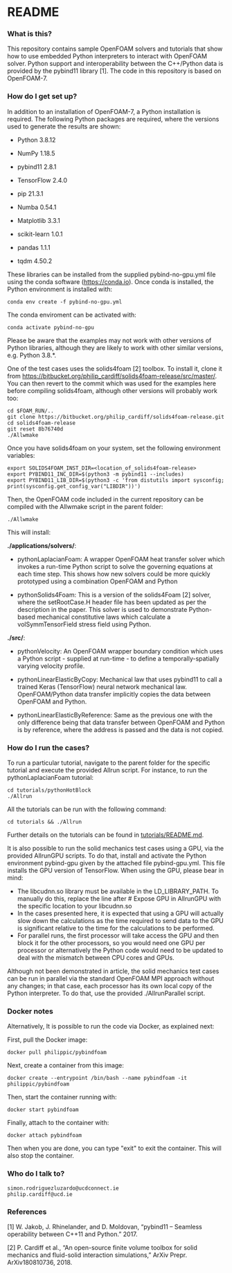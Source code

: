 # README #

### What is this? ###

This repository contains sample OpenFOAM solvers and tutorials that show how to use embedded Python interpreters to interact with OpenFOAM solver. Python support and interoperability between the C++/Python data is provided by the pybind11 library [1]. The code in this repository is based on OpenFOAM-7.


### How do I get set up? ###

In addition to an installation of OpenFOAM-7, a Python installation is required. The following Python packages are required, where the versions used to generate the results are shown:

* Python 3.8.12

* NumPy 1.18.5

* pybind11 2.8.1

* TensorFlow 2.4.0

* pip 21.3.1

* Numba 0.54.1

* Matplotlib 3.3.1

* scikit-learn 1.0.1

* pandas 1.1.1

* tqdm 4.50.2

These libraries can be installed from the supplied pybind-no-gpu.yml file using the conda software (https://conda.io). Once conda is installed, the Python environment is installed with:

    conda env create -f pybind-no-gpu.yml

The conda enviroment can be activated with:

    conda activate pybind-no-gpu

Please be aware that the examples may not work with other versions of Python libraries, although they are likely to work with other similar versions, e.g. Python 3.8.*.

One of the test cases uses the solids4foam [2] toolbox. To install it, clone it from https://bitbucket.org/philip_cardiff/solids4foam-release/src/master/. You can then revert to the commit which was used for the examples here before compiling solids4foam, although other versions will probably work too:

    cd $FOAM_RUN/..
    git clone https://bitbucket.org/philip_cardiff/solids4foam-release.git
    cd solids4foam-release
    git reset 8b76740d
    ./Allwmake

Once you have solids4foam on your system, set the following environment variables:

    export SOLIDS4FOAM_INST_DIR=<location_of_solids4foam-release>
    export PYBIND11_INC_DIR=$(python3 -m pybind11 --includes)
    export PYBIND11_LIB_DIR=$(python3 -c 'from distutils import sysconfig; print(sysconfig.get_config_var("LIBDIR"))')

Then, the OpenFOAM code included in the current repository can be compiled with the Allwmake script in the parent folder:

    ./Allwmake

This will install:

**./applications/solvers/**:

* pythonLaplacianFoam: A wrapper OpenFOAM heat transfer solver which invokes a run-time Python script to solve the governing equations at each time step. This shows how new solvers could be more quickly prototyped using a combination OpenFOAM and Python

* pythonSolids4Foam: This is a version of the solids4Foam [2] solver, where the setRootCase.H header file has been updated as per the description in the paper. This solver is used to demonstrate Python-based mechanical constitutive laws which calculate a volSymmTensorField stress field using Python.

**./src/**:

* pythonVelocity: An OpenFOAM wrapper boundary condition which uses a Python script - supplied at run-time - to define a temporally-spatially varying velocity profile.

* pythonLinearElasticByCopy: Mechanical law that uses pybind11 to call a trained Keras (TensorFlow) neural network mechanical law. OpenFOAM/Python data transfer implicitly copies the data between OpenFOAM and Python.

* pythonLinearElasticByReference: Same as the previous one with the only difference being that data transfer between OpenFOAM and Python is by reference, where the address is passed and the data is not copied.



### How do I run the cases? ###

To run a particular tutorial, navigate to the parent folder for the specific tutorial and execute the provided Allrun script. For instance, to run the pythonLaplacianFoam tutorial:

    cd tutorials/pythonHotBlock
    ./Allrun

All the tutorials can be run with the following command:

    cd tutorials && ./Allrun

Further details on the tutorials can be found in [tutorials/README.md](tutorials/README.md).


It is also possible to run the solid mechanics test cases using a GPU, via the provided AllrunGPU scripts. To do that, install and activate the Python environment pybind-gpu given by the attached file pybind-gpu.yml. This file installs the GPU version of TensorFlow. When using the GPU, please bear in mind:

* The libcudnn.so library must be available in the LD_LIBRARY_PATH. To manually do this, replace the line after # Expose  GPU in AllrunGPU with the specific location to your libcudnn.so
* In the cases presented here, it is expected that using a GPU will actually slow down the calculations as the time required to send data to the GPU is significant relative to the time for the calculations to be performed.
* For parallel runs, the first processor will take access the GPU and then block it for the other processors, so you would need one GPU per processor or alternatively the Python code would need to be updated to deal with the mismatch between CPU cores and GPUs.

Although not been demonstrated in article, the solid mechanics test cases can be run in parallel via the standard OpenFOAM MPI approach without any changes; in that case, each processor has its own local copy of the Python interpreter. To do that, use the provided ./AllrunParallel script.


### Docker notes ###

Alternatively, It is possible to run the code via Docker, as explained next:

First, pull the Docker image:

    docker pull philippic/pybindfoam

Next, create a container from this image:

    docker create --entrypoint /bin/bash --name pybindfoam -it philippic/pybindfoam

Then, start the container running with:
    
    docker start pybindfoam

Finally, attach to the container with:
    
    docker attach pybindfoam

Then when you are done, you can type "exit" to exit the container. This will also stop the container.


### Who do I talk to? ###

    simon.rodriguezluzardo@ucdconnect.ie
    philip.cardiff@ucd.ie
    

### References ###
[1]	W. Jakob, J. Rhinelander, and D. Moldovan, “pybind11 – Seamless operability between C++11 and Python.” 2017.

[2]	P. Cardiff et al., “An open-source finite volume toolbox for solid mechanics and fluid-solid interaction simulations,” ArXiv Prepr. ArXiv180810736, 2018.


